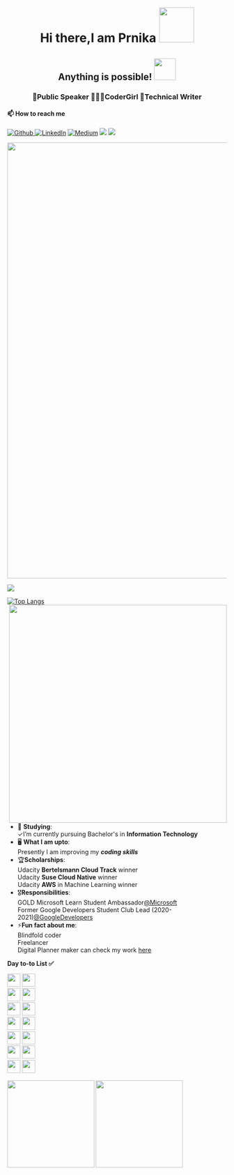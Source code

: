 <h1 align="center"> Hi there,I am Prnika  <img src ="https://media.tenor.com/images/1f800d805cf1758823b8afd7636c6ff5/tenor.gif" width="80"</h1>


<h2 align="center"> Anything is possible! <img src="https://media4.giphy.com/media/Qakyyrk1IKwuK8YtQ6/giphy.gif" width="50"></h2>


 <h3 align="center"> 🎤Public Speaker 👩🏻‍💻CoderGirl  📝Technical Writer </h3>


 <h4 align="left"> 📫 How to reach me </h4>

<p>
<a href="https://github.com/prnika10" target="_blank"> <img alt="Github" src="https://img.shields.io/badge/GitHub-%2312100E.svg?&style=for-the-badge&logo=Github&logoColor=white" /> <a href="https://www.linkedin.com/in/prnika-bakshi-she-her-562654167?lipi=urn%3Ali%3Apage%3Ad_flagship3_profile_view_base_contact_details%3BwGSoCCh7SQ6rTmhhHs793A%3D%3D" target="_blank"><img alt="LinkedIn" src="https://img.shields.io/badge/linkedin-%230077B5.svg?&style=for-the-badge&logo=linkedin&logoColor=white" /></a> <a href="https://medium.com/@prnikaa" target="_blank"><img alt="Medium" src="https://img.shields.io/badge/medium-%2312100E.svg?&style=for-the-badge&logo=medium&logoColor=white" /></a> <a target="_blank" href="mailto:prnikaa@gmail.com"><img src="https://img.shields.io/badge/-Gmail-D14836?style=for-the-badge&logo=Gmail&logoColor=white"></img></a> <a target="_blank" href="http://memyselfpb.blogspot.com/"><img src="https://img.shields.io/badge/Blogger-FF5722?style=for-the-badge&logo=blogger&logoColor=white"></img></a>
</p>
 <img align="center" src="https://user-images.githubusercontent.com/62280849/128824665-68c0f283-7ab5-4da7-9576-6ecf8879dbfe.gif" width="1000">

 

![](https://visitor-badge.glitch.me/badge?page_id=prnika10)

 [![Top Langs](https://github-readme-stats.vercel.app/api/top-langs/?username=prnika10&layout=compact)](https://github.com/prnika10/github-readme-stats) 
<img align="right" src="https://user-images.githubusercontent.com/62280849/128835752-1434687e-0c46-450d-b4b4-98a183796ff5.gif" width="500">


 
- 🔭 **Studying**:<br>
 ✓I’m currently pursuing Bachelor's in **Information Technology**<br>
- 🖥 **What I am upto**:<br>
 Presently I am improving my ***coding skills***<br>
- 🏆**Scholarships**:<br>
 Udacity **Bertelsmann Cloud Track** winner<br>
 Udacity **Suse Cloud Native** winner<br>
 Udacity **AWS** in Machine Learning winner<br>
- 🎖**Responsibilities**:<br>
 GOLD Microsoft Learn Student Ambassador[@Microsoft](https://studentambassadors.microsoft.com/en-US/profile/55368)<br> 
 Former Google Developers Student Club Lead (2020-2021)[@GoogleDevelopers](https://gdsc.community.dev/u/m4eyp5/#/about)<br>
 - ⚡**Fun fact about me**:<br> 
 Blindfold coder<br>
 Freelancer<br>
 Digital Planner maker can check my work [here](https://www.fiverr.com/share/0eLKLL)<br>




















**Day to-to List ✅**
<p>
<img src="https://img.shields.io/badge/Notion-000000?style=for-the-badge&logo=notion&logoColor=white" height="30"> 
 <img src="https://img.shields.io/badge/Java-ED8B00?style=for-the-badge&logo=java&logoColor=white" height="30"><br> 
<img src="https://img.shields.io/badge/Overleaf-47A141?style=for-the-badge&logo=Overleaf&logoColor=white" height="30">
<img src="https://img.shields.io/badge/Microsoft_Office-D83B01?style=for-the-badge&logo=microsoft-office&logoColor=white" height="30"> <br>
<img src="https://img.shields.io/badge/Visual_Studio_Code-0078D4?style=for-the-badge&logo=visual%20studio%20code&logoColor=white" height="30"> 
<img src="https://img.shields.io/badge/mac%20os-000000?style=for-the-badge&logo=apple&logoColor=white" height="30"> <br>
<img src="https://img.shields.io/badge/microsoft%20azure-0089D6?style=for-the-badge&logo=microsoft-azure&logoColor=white" height="30">
<img src="https://img.shields.io/badge/-GitHub-181717?style=flat-square&logo=github" height="30"> <br> 
<img src="https://img.shields.io/badge/-LeetCode-FFA116?style=for-the-badge&logo=LeetCode&logoColor=black" height="30"> 
<img src="https://img.shields.io/badge/Spotify-1ED760?&style=for-the-badge&logo=spotify&logoColor=white" height="30"> <br>
<img src="https://img.shields.io/badge/Google_chrome-4285F4?style=for-the-badge&logo=Google-chrome&logoColor=white" height="30">
<img src="https://img.shields.io/badge/-Canva-20c4cb?style=flat-square&logo=canva&logoColor=white" height="30"> <br>
<img src="https://img.shields.io/badge/-Illustrator-ff9a00?style=flat-square&logo=adobe-illustrator&logoColor=white" height="30">
<img src="https://img.shields.io/badge/Udacity-grey?style=for-the-badge&logo=udacity&logoColor=#5FCFEE" height="30">

</p>

<img align="left" src="https://media2.giphy.com/media/U7bl3Rw7ya7isgzVt3/giphy.gif?cid=ecf05e474xnhe4tjoymga3vh0aji6cqy8ceis9emjcvxwhgf&rid=giphy.gif" width="200">



<img align="center" src="https://user-images.githubusercontent.com/62280849/128851760-f41252ac-9b36-4a01-88ba-3a87be0be200.gif" width="200">



